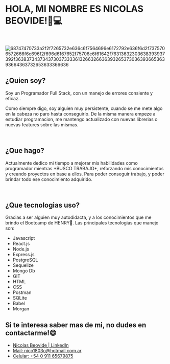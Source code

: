### <h1> HOLA, MI NOMBRE ES NICOLAS BEOVIDE!👾💻</h1>
<br/>

![68747470733a2f2f7265732e636c6f7564696e6172792e636f6d2f7375706572666f6c696f2f696d6167652f75706c6f61642f76313632303638393937392f363837343734373037333361326632663639326537303639366536393664363732653633366636](https://user-images.githubusercontent.com/104478980/219165521-b78d26d5-bd86-4014-a2d2-54d89e1f9121.gif)

<h2>¿Quien soy?</h2>
<p>Soy un Programador Full Stack, con un manejo de errores consiente y eficaz..

Como siempre digo, soy alguien muy persistente, cuando se me mete algo en la cabeza no paro hasta conseguirlo. De la misma manera empeze a estudiar programacion, me mantengo actualizado con nuevas librerias o nuevas features sobre las mismas.</p>
<br/>
<h2>¿Que hago?</h2>
<p>Actualmente dedico mi tiempo a mejorar mis habilidades como programador mientras *BUSCO TRABAJO*, reforzando mis conocimientos y creando proyectos en base a ellos. 
Para poder conseguir trabajo, y poder brindar todo ese conocimiento adquirido.</p>
<br/>

<h2>¿Que tecnologias uso?</h2>
<p>Gracias a ser alguien muy autodidacta, y a los conocimientos que me brindo el Bootcamp de HENRY🚀. Las principales tecnologias que manejo son:
  <ul>
    <li>Javascript</li>
    <li>React.js</li>
    <li>Node.js</li>
    <li>Express.js</li>
    <li>PostgreSQL</li>
    <li>Sequelize</li>
    <li>Mongo Db</li>
    <li>GIT</li>
    <li>HTML</li>
    <li>CSS</li>
    <li>Postman</li>
    <li>SQLite</li>
    <li>Babel</li>
    <li>Morgan</li>
  </ul>
</p>

<h2>Si te interesa saber mas de mi, no dudes en contactarme!😄</h2>
  <ul>
    <li> <a href='https://www.linkedin.com/in/nicolas-beovide/' TARGET="_blank"> Nicolas Beovide | LinkedIn </a> </li>
    <li> <a href='mailto:nico1803o@hotmail.com.ar' TARGET="_blank"> Mail: nico1803o@hotmail.com.ar </a> </li>
    <li> <a href='tel:+541165679875' > Celular: +54 0 911 65679875 </a> </li>
 </ul>


<!--
**nico1803/nico1803** is a ✨ _special_ ✨ repository because its `README.md` (this file) appears on your GitHub profile.

Here are some ideas to get you started:

- 🔭 I’m currently working on ...
- 🌱 I’m currently learning ...
- 👯 I’m looking to collaborate on ...
- 🤔 I’m looking for help with ...
- 💬 Ask me about ...
- 📫 How to reach me: ...
- 😄 Pronouns: ...
- ⚡ Fun fact: ...
-->
